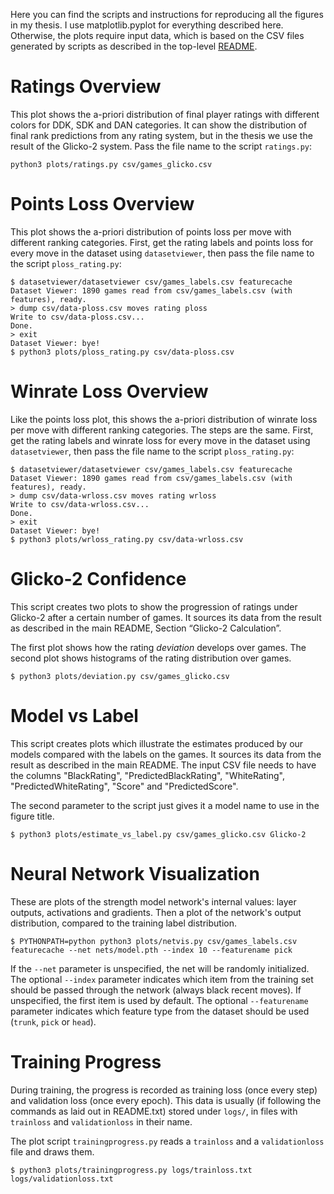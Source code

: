 Here you can find the scripts and instructions for reproducing all the figures in my thesis.
I use matplotlib.pyplot for everything described here.
Otherwise, the plots require input data, which is based on the CSV files generated by scripts as described in the top-level [README](../README.md).

# Ratings Overview

This plot shows the a-priori distribution of final player ratings with different colors for DDK, SDK and DAN categories.
It can show the distribution of final rank predictions from any rating system, but in the thesis we use the result of the Glicko-2 system.
Pass the file name to the script `ratings.py`:

```
python3 plots/ratings.py csv/games_glicko.csv
```

# Points Loss Overview

This plot shows the a-priori distribution of points loss per move with different ranking categories.
First, get the rating labels and points loss for every move in the dataset using `datasetviewer`, then pass the file name to the script `ploss_rating.py`:

```
$ datasetviewer/datasetviewer csv/games_labels.csv featurecache
Dataset Viewer: 1890 games read from csv/games_labels.csv (with features), ready.
> dump csv/data-ploss.csv moves rating ploss
Write to csv/data-ploss.csv...
Done.
> exit
Dataset Viewer: bye!
$ python3 plots/ploss_rating.py csv/data-ploss.csv
```
# Winrate Loss Overview

Like the points loss plot, this shows the a-priori distribution of winrate loss per move with different ranking categories. The steps are the same.
First, get the rating labels and winrate loss for every move in the dataset using `datasetviewer`, then pass the file name to the script `ploss_rating.py`:

```
$ datasetviewer/datasetviewer csv/games_labels.csv featurecache
Dataset Viewer: 1890 games read from csv/games_labels.csv (with features), ready.
> dump csv/data-wrloss.csv moves rating wrloss
Write to csv/data-wrloss.csv...
Done.
> exit
Dataset Viewer: bye!
$ python3 plots/wrloss_rating.py csv/data-wrloss.csv
```

# Glicko-2 Confidence

This script creates two plots to show the progression of ratings under Glicko-2 after a certain number of games.
It sources its data from the result as described in the main README, Section “Glicko-2 Calculation”.

The first plot shows how the rating *deviation* develops over games. The second plot shows histograms of the rating distribution over games.

```
$ python3 plots/deviation.py csv/games_glicko.csv
```

# Model vs Label

This script creates plots which illustrate the estimates produced by our models compared with the labels on the games.
It sources its data from the result as described in the main README. The input CSV file needs to have the columns "BlackRating", "PredictedBlackRating", "WhiteRating", "PredictedWhiteRating", "Score" and "PredictedScore".

The second parameter to the script just gives it a model name to use in the figure title.

```
$ python3 plots/estimate_vs_label.py csv/games_glicko.csv Glicko-2
```

# Neural Network Visualization

These are plots of the strength model network's internal values: layer outputs, activations and gradients. Then a plot of the network's output distribution, compared to the training label distribution.

```
$ PYTHONPATH=python python3 plots/netvis.py csv/games_labels.csv featurecache --net nets/model.pth --index 10 --featurename pick
```

If the `--net` parameter is unspecified, the net will be randomly initialized.
The optional `--index` parameter indicates which item from the training set should be passed through the network (always black recent moves). If unspecified, the first item is used by default.
The optional `--featurename` parameter indicates which feature type from the dataset should be used (`trunk`, `pick` or `head`).

# Training Progress

During training, the progress is recorded as training loss (once every step) and validation loss (once every epoch). 
This data is usually (if following the commands as laid out in README.txt) stored under `logs/`, in files with `trainloss` and `validationloss` in their name.

The plot script `trainingprogress.py` reads a `trainloss` and a `validationloss` file and draws them.

```
$ python3 plots/trainingprogress.py logs/trainloss.txt logs/validationloss.txt
```
